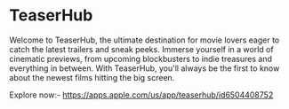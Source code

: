 # TeaserHub
Welcome to TeaserHub, the ultimate destination for movie lovers eager to catch the latest trailers and sneak peeks. Immerse yourself in a world of cinematic previews, from upcoming blockbusters to indie treasures and everything in between. With TeaserHub, you'll always be the first to know about the newest films hitting the big screen.

Explore now:- https://apps.apple.com/us/app/teaserhub/id6504408752
